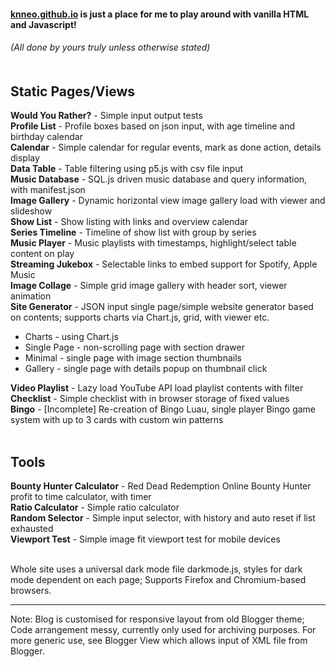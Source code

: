 #### [knneo.github.io](https://knneo.github.io) is just a place for me to play around with vanilla HTML and Javascript!<br/>
###### (All done by yours truly unless otherwise stated)<br/><br/>

Static Pages/Views
---
**Would You Rather?** - Simple input output tests<br/>
**Profile List** - Profile boxes based on json input, with age timeline and birthday calendar<br/>
**Calendar** - Simple calendar for regular events, mark as done action, details display<br/>
**Data Table** - Table filtering using p5.js with csv file input<br/>
**Music Database** - SQL.js driven music database and query information, with manifest.json<br/>
**Image Gallery** - Dynamic horizontal view image gallery load with viewer and slideshow<br/>
**Show List** - Show listing with links and overview calendar<br/>
**Series Timeline** - Timeline of show list with group by series<br/>
**Music Player** - Music playlists with timestamps, highlight/select table content on play<br/>
**Streaming Jukebox** - Selectable links to embed support for Spotify, Apple Music<br/>
**Image Collage** - Simple grid image gallery with header sort, viewer animation<br/>
**Site Generator** - JSON input single page/simple website generator based on contents; supports charts via Chart.js, grid, with viewer etc.<br/>
<!-- start -->
* Charts - using Chart.js<br/>
* Single Page - non-scrolling page with section drawer<br/>
* Minimal - single page with image section thumbnails<br/>
* Gallery - single page with details popup on thumbnail click<br/>
<!-- end -->
**Video Playlist** - Lazy load YouTube API load playlist contents with filter<br/>
**Checklist** - Simple checklist with in browser storage of fixed values<br/>
**Bingo** - [Incomplete] Re-creation of Bingo Luau, single player Bingo game system with up to 3 cards with custom win patterns<br/><br/>

Tools
---
**Bounty Hunter Calculator** - Red Dead Redemption Online Bounty Hunter profit to time calculator, with timer<br/>
**Ratio Calculator** - Simple ratio calculator<br/>
**Random Selector** - Simple input selector, with history and auto reset if list exhausted<br/>
**Viewport Test** - Simple image fit viewport test for mobile devices<br/><br/>

Whole site uses a universal dark mode file darkmode.js, styles for dark mode dependent on each page; Supports Firefox and Chromium-based browsers.<br/>
<hr>
Note: Blog is customised for responsive layout from old Blogger theme; Code arrangement messy, currently only used for archiving purposes. For more generic use, see Blogger View which allows input of XML file from Blogger.
